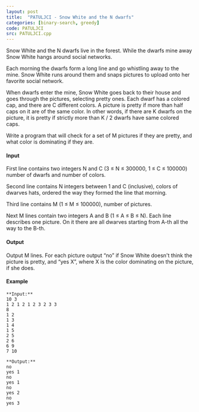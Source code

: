 ```yaml
---
layout: post
title:  "PATULJCI - Snow White and the N dwarfs"
categories: [binary-search, greedy]
code: PATULJCI
src: PATULJCI.cpp
---
```




Snow White and the N dwarfs live in the forest. While the dwarfs mine away Snow White hangs around social networks.

Each morning the dwarfs form a long line and go whistling away to the mine. Snow White runs around them and snaps pictures to upload onto her favorite social network.

When dwarfs enter the mine, Snow White goes back to their house and goes through the pictures, selecting pretty ones. Each dwarf has a colored cap, and there are C different colors. A picture is pretty if more than half caps on it are of the same color. In other words, if there are K dwarfs on the picture, it is pretty if strictly more than K / 2 dwarfs have same colored caps.

Write a program that will check for a set of M pictures if they are pretty, and what color is dominating if they are.

#### **Input**

First line contains two integers N and C (3 ≤ N ≤ 300000, 1 ≤ C ≤ 100000) number of dwarfs and number of colors.

Second line contains N integers between 1 and C (inclusive), colors of dwarves hats, ordered the way they formed the line that morning.

Third line contains M (1 ≤ M ≤ 100000), number of pictures.

Next M lines contain two integers A and B (1 ≤ A ≤ B ≤ N). Each line describes one picture. On it there are all dwarves starting from A-th all the way to the B-th.

#### Output

Output M lines. For each picture output “no” if Snow White doesn't think the picture is pretty, and “yes X”, where X is the color dominating on the picture, if she does.

#### Example

```
**Input:**
10 3
1 2 1 2 1 2 3 2 3 3
8
1 2
1 3
1 4
1 5
2 5
2 6
6 9
7 10

**Output:**
no
yes 1
no
yes 1
no
yes 2
no
yes 3 
```

<!--more-->

